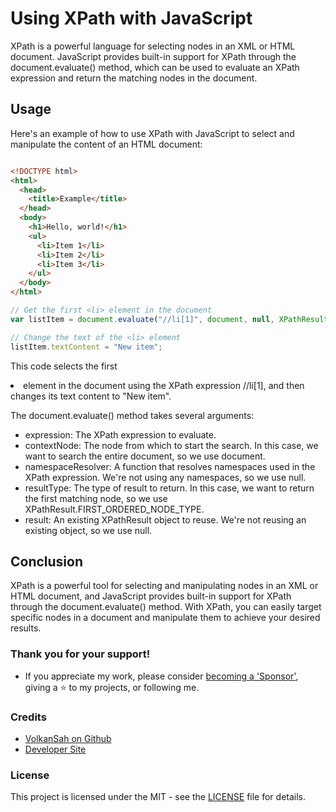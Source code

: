 # Using XPath with JavaScript 
XPath is a powerful language for selecting nodes in an XML or HTML document. JavaScript provides built-in support for XPath through the document.evaluate() method, which can be used to evaluate an XPath expression and return the matching nodes in the document.

## Usage
Here's an example of how to use XPath with JavaScript to select and manipulate the content of an HTML document:

```html

<!DOCTYPE html>
<html>
  <head>
    <title>Example</title>
  </head>
  <body>
    <h1>Hello, world!</h1>
    <ul>
      <li>Item 1</li>
      <li>Item 2</li>
      <li>Item 3</li>
    </ul>
  </body>
</html>
```
```javascript
// Get the first <li> element in the document
var listItem = document.evaluate("//li[1]", document, null, XPathResult.FIRST_ORDERED_NODE_TYPE, null).singleNodeValue;

// Change the text of the <li> element
listItem.textContent = "New item";
```
This code selects the first <li> element in the document using the XPath expression //li[1], and then changes its text content to "New item".

The document.evaluate() method takes several arguments:

- expression: The XPath expression to evaluate.
- contextNode: The node from which to start the search. In this case, we want to search the entire document, so we use document.
- namespaceResolver: A function that resolves namespaces used in the XPath expression. We're not using any namespaces, so we use null.
- resultType: The type of result to return. In this case, we want to return the first matching node, so we use XPathResult.FIRST_ORDERED_NODE_TYPE.
- result: An existing XPathResult object to reuse. We're not reusing an existing object, so we use null.
## Conclusion
XPath is a powerful tool for selecting and manipulating nodes in an XML or HTML document, and JavaScript provides built-in support for XPath through the document.evaluate() method. With XPath, you can easily target specific nodes in a document and manipulate them to achieve your desired results.
### Thank you for your support!
- If you appreciate my work, please consider [becoming a 'Sponsor'](https://github.com/sponsors/volkansah), giving a :star: to my projects, or following me. 
### Credits
- [VolkanSah on Github](https://github.com/volkansah)
- [Developer Site](https://volkansah.github.io)

### License
This project is licensed under the MIT - see the [LICENSE](LICENSE) file for details.
